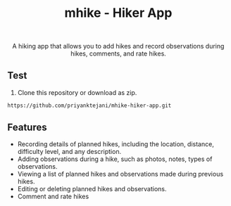 <h1 align="center">mhike - Hiker App</h1>


<br>

<p align="center">A hiking app that allows you to add hikes and record observations during hikes, comments, and rate hikes.</p>
<div align="center">

</div>

## Test
1. Clone this repository or download as zip.

```sh
https://github.com/priyanktejani/mhike-hiker-app.git
``` 

## Features
- Recording details of planned hikes, including the location, distance, difficulty level, and any description.
- Adding observations during a hike, such as photos, notes, types of observations.
- Viewing a list of planned hikes and observations made during previous hikes.
- Editing or deleting planned hikes and observations.
- Comment and rate hikes

